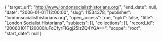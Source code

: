 {
  "target_url": "http://www.londonsocialisthistorians.org/", 
  "end_date": null, 
  "date": "2006-01-01T12:00:00", 
  "slug": 11534378, 
  "publisher": "londonsocialisthistorians.org", 
  "open_access": true, 
  "npld": false, 
  "title": "London Socialist Historians", 
  "subjects": [], 
  "collections": [], 
  "record_id": "20060101T120000/uFcCfyrFIGgj25IzZQ4YGA==", 
  "scope": "root", 
  "start_date": null
}

